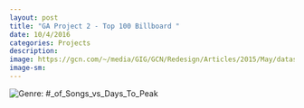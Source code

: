 ```yaml
---
layout: post
title: "GA Project 2 - Top 100 Billboard "
date: 10/4/2016
categories: Projects
description: 
image: https://gcn.com/~/media/GIG/GCN/Redesign/Articles/2015/May/datascience.png
image-sm:
---
```


![Genre: #_of_Songs_vs_Days_To_Peak](/download.png)



